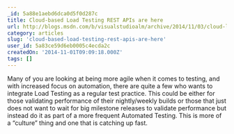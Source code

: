 ```yaml
---
_id: 5a88e1aebd6dca0d5f0d287c
title: Cloud-based Load Testing REST APIs are here
url: http://blogs.msdn.com/b/visualstudioalm/archive/2014/11/03/cloud-load-testing-rest-apis-are-here.aspx
category: articles
slug: 'cloud-based-load-testing-rest-apis-are-here'
user_id: 5a83ce59d6eb0005c4ecda2c
createdOn: '2014-11-01T09:09:18.000Z'
tags: []
---
```


Many of you are looking at being more agile when it comes to testing, and with increased focus on automation, there are quite a few who wants to integrate Load Testing as a regular test practice. This could be either for those validating performance of their nightly/weekly builds or those that just does not want to wait for big milestone releases to validate performance but instead do it as part of a more frequent Automated Testing. This is more of a “culture” thing and one that is catching up fast.
